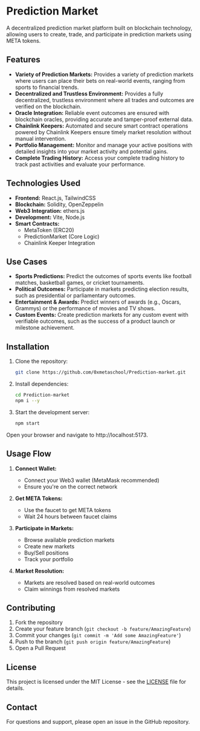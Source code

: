 # Prediction Market

A decentralized prediction market platform built on blockchain technology, allowing users to create, trade, and participate in prediction markets using META tokens.

## Features

- **Variety of Prediction Markets:** Provides a variety of prediction markets where users can place their bets on real-world events, ranging from sports to financial trends.  
- **Decentralized and Trustless Environment:** Provides a fully decentralized, trustless environment where all trades and outcomes are verified on the blockchain.  
- **Oracle Integration:** Reliable event outcomes are ensured with blockchain oracles, providing accurate and tamper-proof external data.  
- **Chainlink Keepers:** Automated and secure smart contract operations powered by Chainlink Keepers ensure timely market resolution without manual intervention.  
- **Portfolio Management:** Monitor and manage your active positions with detailed insights into your market activity and potential gains.  
- **Complete Trading History:** Access your complete trading history to track past activities and evaluate your performance.  




## Technologies Used

- **Frontend:** React.js, TailwindCSS
- **Blockchain:** Solidity, OpenZeppelin
- **Web3 Integration:** ethers.js
- **Development:** Vite, Node.js
- **Smart Contracts:** 
  - MetaToken (ERC20)
  - PredictionMarket (Core Logic)
  - Chainlink Keeper Integration

## Use Cases

- **Sports Predictions:** Predict the outcomes of sports events like football matches, basketball games, or cricket tournaments.
- **Political Outcomes:** Participate in markets predicting election results, such as presidential or parliamentary outcomes.
- **Entertainment & Awards:** Predict winners of awards (e.g., Oscars, Grammys) or the performance of movies and TV shows.
- **Custom Events:** Create prediction markets for any custom event with verifiable outcomes, such as the success of a product launch or milestone achievement.


## Installation

1. Clone the repository:
   ```bash
   git clone https://github.com/0xmetaschool/Prediction-market.git
   ```

2. Install dependencies:
   ```bash
   cd Prediction-market
   npm i --y
   ```

3. Start the development server:
   ```bash
   npm start
   ```
Open your browser and navigate to http://localhost:5173.

## Usage Flow

1. **Connect Wallet:**
   - Connect your Web3 wallet (MetaMask recommended)
   - Ensure you're on the correct network

2. **Get META Tokens:**
   - Use the faucet to get META tokens
   - Wait 24 hours between faucet claims

3. **Participate in Markets:**
   - Browse available prediction markets
   - Create new markets
   - Buy/Sell positions
   - Track your portfolio

4. **Market Resolution:**
   - Markets are resolved based on real-world outcomes
   - Claim winnings from resolved markets

## Contributing

1. Fork the repository
2. Create your feature branch (`git checkout -b feature/AmazingFeature`)
3. Commit your changes (`git commit -m 'Add some AmazingFeature'`)
4. Push to the branch (`git push origin feature/AmazingFeature`)
5. Open a Pull Request

## License

This project is licensed under the MIT License - see the [LICENSE](LICENSE) file for details.

## Contact

For questions and support, please open an issue in the GitHub repository.

